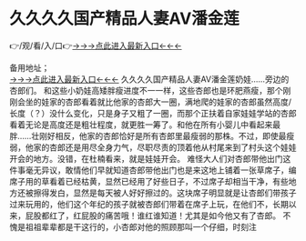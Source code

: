 # 久久久久国产精品人妻AⅤ潘金莲
👉/观/看/入/口👉<a href="https://8h6e.com ">→→→点此进入最新入口←←←</a>
   

备用地址；  
<a href="https://6h8k.top ">→→→点此进入最新入口←←←</a>
久久久久国产精品人妻AⅤ潘金莲奶娃……旁边的杏郎们。 和这些小奶娃高矮胖瘦进度不一一样，这些杏郎也是环肥燕瘦，那个刚刚会坐的娃家的杏郎看着就比他家的杏郎大一圈，满地爬的娃家的杏郎虽然高度/长度（？）没什么变化，只是身子又粗了一圈，而那个正扶着自家娃娃学站的杏郎看着无论是高度还是粗壮程度，就更胜一筹了。和他在所有小婴儿中看起来最胖……壮刚好相反，他家的杏郎恰好是所有杏郎里最瘦弱的那株。不过，即使最瘦弱，他家的杏郎还是用尽全身力气，尽职尽责的顶着他从村尾来到了村头这个娃娃开会的地方。没错，在杜楠看来，就是娃娃开会。
难怪大人们对杏郎带他出门这件事毫无异议，敢情他们早就知道杏郎带他出门也是来这地上铺着一张草席子，编席子用的草看着已经枯黄，显然已经用了好些日子，不过席子却相当干净，有些地方还被擦得发白，显然是每天被人好好擦过的。这块席子明显就是让杏郎们带孩子过来玩用的，他们这个年纪的孩子就被杏郎们带着在席子上玩，在他们不，长期以来，屁股都红了，红屁股的痛苦哦！谁红谁知道！尤其是如今他又有了杏郎。
不愧是祖祖辈辈都是干这行的，小杏郎对他的照顾那叫一个仔细，时刻注
